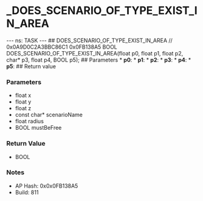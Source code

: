 # _DOES_SCENARIO_OF_TYPE_EXIST_IN_AREA

--- ns: TASK --- ## DOES_SCENARIO_OF_TYPE_EXIST_IN_AREA  // 0x0A9D0C2A3BBC86C1 0x0FB138A5 BOOL DOES_SCENARIO_OF_TYPE_EXIST_IN_AREA(float p0, float p1, float p2, char* p3, float p4, BOOL p5);   ## Parameters * **p0**: * **p1**: * **p2**: * **p3**: * **p4**: * **p5**:  ## Return value

### Parameters
* float x
* float y
* float z
* const char* scenarioName
* float radius
* BOOL mustBeFree

### Return Value
* BOOL

### Notes
* AP Hash: 0x0x0FB138A5
* Build: 811

